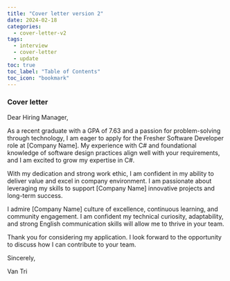 ```yaml
---
title: "Cover letter version 2"
date: 2024-02-18
categories:
  - cover-letter-v2
tags:
  - interview
  - cover-letter
  - update
toc: true
toc_label: "Table of Contents"
toc_icon: "bookmark"
---
```


### Cover letter
Dear Hiring Manager,

As a recent graduate with a GPA of 7.63 and a passion for problem-solving through technology, I am eager to apply for the Fresher Software Developer role at [Company Name]. My experience with C# and foundational knowledge of software design practices align well with your requirements, and I am excited to grow my expertise in C#.

With my dedication and strong work ethic, I am confident in my ability to deliver value and excel in company environment.  I am passionate about leveraging my skills to support [Company Name] innovative projects and long-term success.

I admire [Company Name] culture of excellence, continuous learning, and community engagement. I am confident my technical curiosity, adaptability, and strong English communication skills will allow me to thrive in your team.

Thank you for considering my application. I look forward to the opportunity to discuss how I can contribute to your team.

Sincerely,

Van Tri
